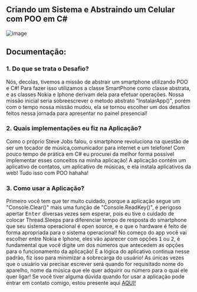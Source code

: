 ## Criando um Sistema e Abstraindo um Celular com POO em C#
![image](https://github.com/LucasAdao/Celulares-tipos/assets/100219854/e931cb55-6d0f-46f9-9947-b1999eafee15)
## Documentação:
<h3>1. Do que se trata o Desafio?</h3>
<p>Nós, decolas, tivemos a missão de abstrair um smartphone utilizando POO e C#! Para fazer isso utilizamos a classe SmartPhone como classe abstrata, e as classes Nokia e Iphone derivam dela para efetuar operações. Nossa missão inicial seria sobreescrever o metodo abstrato "InstalarApp()", porém com o tempo nossa missão mudou, ela se tornou escolher um dos desafios feitos nessa jornada para apresentar no painel presencial!</p>
<h3>2. Quais implementações eu fiz na Aplicação?</h3>
<p>Como o próprio Steve Jobs falou, o smartphone revoluciona na questão de ser um tocador de música,comunicador para internet e um telefone! Com pouco tempo de prática em C# eu procurei da melhor forma possível implementar esses conceitos na minha aplicação! A aplicação contém um aplicativo de contatos, um aplicativo de músicas, e ela instala aplicativos da web! Tudo isso com POO hahaha!</p>
<h3>3. Como usar a Aplicação?</h3>
<p>Primeiro você tem que ter muito cuidado, porque a aplicação segue um "Console.Clear()" mais uma função de "Console.ReadKey()", é perigoso apertar <kbd>Enter</kbd> diversas vezes sem esperar, pois eu tive o cuidado de colocar Thread.Sleeps para diferenciar tempo de resposta do smartphone que seu sistema operacional é open source, e o que o hardware é feito de forma apropriada para o sistema operacional! No começo do app você vai escolher entre Nokia e Iphone, eles vão aparecer com opções <kbd>1</kbd> ou <kbd>2</kbd>, é fundamental que você digite um dos números que antecedem as opções para o funcionamento da aplicação! E a lógica do aplicativo continua nesse padrão, fiz isso para minimizar a sobrecarga do usuário! As únicas vezes que o usuário vai precisar escrever será quando for requisitado nome do aparelho, nome da música que ele quer adquirir ou número para o qual ele quer ligar! Se você tiver alguma dúvida quando for usar a aplicação pode entrar em contato comigo, estou presente aqui <a href="https://www.linkedin.com/in/l-ucas/">AQUI!</a></p>
